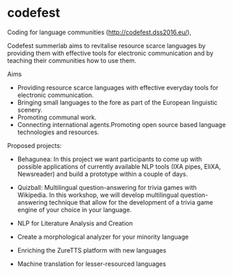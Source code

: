 # codefest
Coding for language communities (http://codefest.dss2016.eu/), 

Codefest summer­lab aims to revitalise resource ­scarce languages by providing them with effective tools for electronic communication and by teaching their communities how to use them.

Aims
  * Providing resource­ scarce languages with effective everyday tools for electronic communication.
  * Bringing small languages to the fore as part of the European linguistic scenery.
  * Promoting communal work.
  * Connecting international agents.Promoting open­ source­ based language technologies and resources.


Proposed projects:

* Behagunea: In this project we want participants to come up with possible applications of currently available NLP tools (IXA pipes, EliXA, Newsreader) and build a prototype within a couple of days. 

* Quizball: Multilingual question-answering for trivia games with Wikipedia. In this workshop, we will develop multilingual question-answering technique that allow for the development of a trivia game engine of your choice in your language.

* NLP for Literature Analysis and Creation

* Create a morphological analyzer for your minority language

* Enriching the ZureTTS platform with new languages

* Machine translation for lesser-resourced languages
